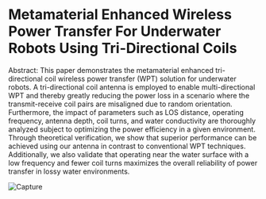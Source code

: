 # Metamaterial Enhanced Wireless Power Transfer For Underwater Robots Using Tri-Directional Coils

Abstract:
This paper demonstrates the metamaterial enhanced tri-directional coil wireless power transfer (WPT) solution for underwater robots. A tri-directional coil antenna is employed to enable multi-directional WPT and thereby greatly reducing the power loss in a scenario where the transmit-receive coil pairs are misaligned due to random orientation. Furthermore, the impact of parameters such as LOS distance, operating frequency, antenna depth, coil turns, and water conductivity are thoroughly analyzed subject to optimizing the power efficiency in a given environment. Through theoretical verification, we show that superior performance can be achieved using our antenna in contrast to conventional WPT techniques. Additionally, we also validate that operating near the water surface with a low frequency and fewer coil turns maximizes the overall reliability of power transfer in lossy water environments.

![Capture](https://user-images.githubusercontent.com/67027522/133375711-c6ea4fcf-d480-43e0-bc39-c691aeb12bb8.PNG)
